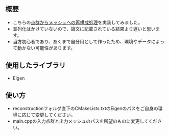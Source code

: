 ## 概要
- こちらの[点群からメッシュへの再構成処理](https://inria.hal.science/hal-01596553v1)を実装してみました。
- 並列化はかけていないので、論文に記載されている結果より遅いと思います。
- 当方初心者であり、あくまで自分用として作ったため、環境やデータによって動かない可能性があります。

## 使用したライブラリ
- Eigen

## 使い方
- reconstructionフォルダ直下のCMakeLists.txtのEigenのパスをご自身の環境に応じて変更してください。
- main.cppの入力点群と出力メッシュのパスを所望のものに変更してください。
